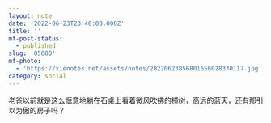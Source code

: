 ```yaml
---
layout: note
date: '2022-06-23T23:48:00.000Z'
title: ''
mf-post-status:
  - published
slug: '85680'
mf-photo:
  - 'https://xienotes.net/assets/notes/20220623856801656028330117.jpg'
category: social
---
```

老爸以前就是这么惬意地躺在石桌上看着微风吹拂的樟树，高远的蓝天，还有那引以为傲的房子吗？
